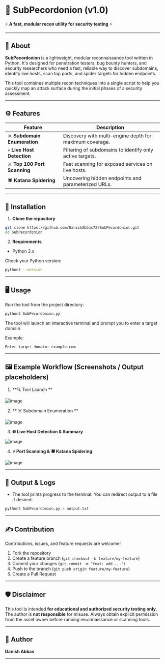 # 🧅 SubPecordonion (v1.0)

⚡ **A fast, modular recon utility for security testing** ⚡

---

## 🚀 About

**SubPecordonion** is a lightweight, modular reconnaissance tool written in Python. It's designed for penetration testers, bug bounty hunters, and security researchers who need a fast, reliable way to discover subdomains, identify live hosts, scan top ports, and spider targets for hidden endpoints.

This tool combines multiple recon techniques into a single script to help you quickly map an attack surface during the initial phases of a security assessment.

---

## ⚙️ Features

| Feature                     | Description                                              |
| --------------------------- | -------------------------------------------------------- |
| ☠ **Subdomain Enumeration** | Discovery with multi-engine depth for maximum coverage.  |
| 💀 **Live Host Detection**  | Filtering of subdomains to identify only active targets. |
| ⚔ **Top 100 Port Scanning** | Fast scanning for exposed services on live hosts.        |
| 🕷 **Katana Spidering**     | Uncovering hidden endpoints and parameterized URLs.      |

---

## 🔧 Installation

1. **Clone the repository**

```bash
git clone https://github.com/DanishAbbas72/SubPecordonion.git
cd SubPecordonion
```

2. **Requirements**

* Python 3.x

Check your Python version:

```bash
python3 --version
```

---

## 🖥️ Usage

Run the tool from the project directory:

```bash
python3 SubPecordonion.py
```

The tool will launch an interactive terminal and prompt you to enter a target domain.

Example:

```
Enter target domain: example.com
```

---

## 🖼 Example Workflow (Screenshots / Output placeholders)

1. **🔍 Tool Launch **

![image](https://github.com/user-attachments/assets/74743755-f565-483d-a4ef-98c0ab7cc02c)

2. ** ☠️ Subdomain Enumeration **

![image](https://github.com/user-attachments/assets/cee4c4e4-cc75-47b5-af45-4bbc3b2eb4b5)


3. **🌐 Live Host Detection & Summary**

![image](https://github.com/user-attachments/assets/f4b10709-84b8-4648-8062-d7ee1900177e)


4. **⚡ Port Scanning & 🕷 Katana Spidering**

  ![image](https://github.com/user-attachments/assets/60c58dd1-e9aa-4158-976f-6bf13da326c1)

---


## 🧩 Output & Logs

* The tool prints progress to the terminal. You can redirect output to a file if desired:

```bash
python3 SubPecordonion.py > output.txt
```

---


## ✍️ Contribution

Contributions, issues, and feature requests are welcome!

1. Fork the repository
2. Create a feature branch (`git checkout -b feature/my-feature`)
3. Commit your changes (`git commit -m "feat: add ..."`)
4. Push to the branch (`git push origin feature/my-feature`)
5. Create a Pull Request

---

## 🛡 Disclaimer

This tool is intended **for educational and authorized security testing only**. The author is **not responsible** for misuse. Always obtain explicit permission from the asset owner before running reconnaissance or scanning tools.

---


## 👤 Author

**Danish Abbas**

---

